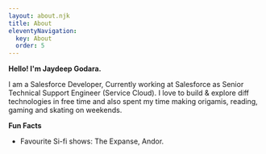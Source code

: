 ```yaml
---
layout: about.njk
title: About
eleventyNavigation:
  key: About
  order: 5
---
```


**Hello! I'm Jaydeep Godara.**

I am a Salesforce Developer, Currently working at Salesforce as Senior Technical Support Engineer (Service Cloud). 
I love to build & explore diff technologies in free time and also spent my time making origamis, reading, gaming and skating on weekends. 
<br>

**Fun Facts**
- Favourite Si-fi shows: The Expanse, Andor.





